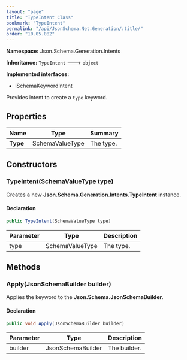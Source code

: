```yaml
---
layout: "page"
title: "TypeIntent Class"
bookmark: "TypeIntent"
permalink: "/api/JsonSchema.Net.Generation/:title/"
order: "10.05.082"
---
```

**Namespace:** Json.Schema.Generation.Intents

**Inheritance:**
`TypeIntent`
 🡒 
`object`

**Implemented interfaces:**

- ISchemaKeywordIntent

Provides intent to create a `type` keyword.

## Properties

| Name | Type | Summary |
|---|---|---|
| **Type** | SchemaValueType | The type. |

## Constructors

### TypeIntent(SchemaValueType type)

Creates a new **Json.Schema.Generation.Intents.TypeIntent** instance.

#### Declaration

```c#
public TypeIntent(SchemaValueType type)
```

| Parameter | Type | Description |
|---|---|---|
| type | SchemaValueType | The type. |


## Methods

### Apply(JsonSchemaBuilder builder)

Applies the keyword to the **Json.Schema.JsonSchemaBuilder**.

#### Declaration

```c#
public void Apply(JsonSchemaBuilder builder)
```

| Parameter | Type | Description |
|---|---|---|
| builder | JsonSchemaBuilder | The builder. |


